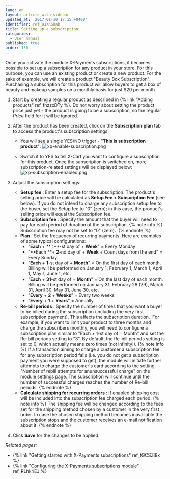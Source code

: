 ```yaml
---
lang: en
layout: article_with_sidebar
updated_at: '2017-01-10 17:15 +0400'
identifier: ref_8JXKSRah
title: Setting up a subscription
categories:
  - User manual
published: true
order: 150
---
```



Once you activate the module X-Payments subscriptions, it becomes possible to set up a subscription for any product in your store. For this purpose, you can use an existing product or create a new product. For the sake of example, we will create a product "Beauty Box Subscription". Purchasing a subscription for this product will allow buyers to get a box of beauty and makeup samples on a monthly basis for just $20 per month. 

1.  Start by creating a regular product as described in {% link "Adding products" ref_fhzzxDTy %}.
    Do not worry about setting the product price just yet - the product is going to be a subscription, so the regular _Price_ field for it will be ignored.

2.  After the product has been created, click on the **Subscription plan** tab to access the product's subscription settings. 
    * You will see a single YES/NO trigger - "**This is subscription product**":
      ![xp-enable-subscription.png]({{site.baseurl}}/attachments/ref_8JXKSRah/xp-enable-subscription.png)
    
    * Switch it to YES to tell X-Cart you want to configure a subscription for this product. Once the subscription is switched on, more subscription-related settings will be displayed below:
      ![xp-subscription-enabled.png]({{site.baseurl}}/attachments/ref_8JXKSRah/xp-subscription-enabled.png)

3.  Adjust the subscription settings:
    *   **Setup fee** : Enter a setup fee for the subscription. The product's selling price will be calculated as **Setup Fee + Subscription Fee** (see below). If you do not intend to charge any subscription setup fee to the buyer, set the Setup fee to "0" (zero); in this case, the product's selling price will equal the Subscription fee.
    *   **Subscription fee** : Specify the amount that the buyer will need to pay for each period of duration of the subscription. 
        {% note info %}
        Subscription fee may not be set to "0" (zero). 
        {% endnote %}
    *   **Plan** : Set the frequency of recurring payments. Here are examples of some typical configurations:
        *   "**Each** + ** 1**-st day of + **Week**" = Every Monday
        *   "**Each **+ **2**-nd day of + **Week** + Count days from the end" = Every Sunday
        *   "**Each** + **1**-st day of + **Month**" = On the first day of each month. Billing will be performed on January 1, February 1, March 1, April 1, May 1, June 1, etc.
        *   "**Each** + **31**-st day of + **Month**" = On the last day of each month. Billing will be performed on January 31, February 28 (29), March 31, April 30, May 31, June 30, etc.
        *   "**Every** + **2** + **Weeks**" = Every two weeks
        *   "**Every** + **1** + **Years**" = Annually
    *   **Re-bill periods** : Specify the number of times that you want a buyer to be billed during the subscription (including the very first subscription payment). This affects the subscription duration.  For example, if you want to limit your product to three months and charge the subscribers monthly, you will need to configure a subscription plan similar to "Each + 1-st day of + Month" and set the Re-bill periods setting to "3". By default, the Re-bill periods setting is set to 0, which actually means zero times (_not_ infinity!).
        {% note info %}
        If a transaction aiming to charge a customer a subscription fee for any subscription period fails (i.e. you do not get a subscription payment you were supposed to get), the module will initiate further attempts to charge the customer's card according to the setting "Number of rebill attempts for anunsuccessful charge" on the module settings page. The subscription will continue until the number of successful charges reaches the number of Re-bill periods.
        {% endnote %}
     * **Calculate shipping for recurring orders** : If enabled shipping cost will be included into the subscription fee charged each period.
        {% note info %}
        The shipping fee will be changed according to the fees set for the shipping method chosen by a customer in the very first order. In case the chosen shipping method becomes inavailable the subscription stops and the customer receives an e-mail notification about it.
        {% endnote %}
5.  Click **Save** for the changes to be applied.

_Related pages:_

*   {% link "Getting started with X-Payments subscriptions" ref_tGCSZi8x %}
*   {% link "Configuring the X-Payments subscriptions module" ref_RLhkriEJ %}
